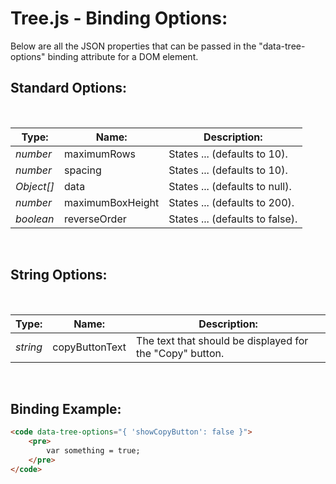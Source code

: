 # Tree.js - Binding Options:

Below are all the JSON properties that can be passed in the "data-tree-options" binding attribute for a DOM element.


## Standard Options:
<br/>

| Type: | Name: | Description: |
| --- | --- | --- |
| *number* | maximumRows | States ... (defaults to 10). |
| *number* | spacing | States ... (defaults to 10). |
| *Object[]* | data | States ... (defaults to null). |
| *number* | maximumBoxHeight | States ... (defaults to 200). |
| *boolean* | reverseOrder | States ... (defaults to false). |

<br/>


## String Options:
<br/>

| Type: | Name: | Description: |
| --- | --- | --- |
| *string* | copyButtonText | The text that should be displayed for the "Copy" button. |

<br/>


## Binding Example:

```markdown
<code data-tree-options="{ 'showCopyButton': false }">
    <pre>
        var something = true;
    </pre>
</code>
```